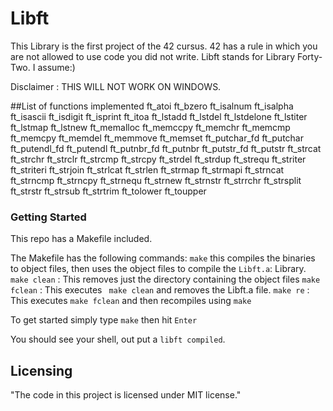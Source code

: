 # Libft
This Library is the first project of the 42 cursus. 42 has a rule in which you are not allowed to use code you did not write. Libft stands for Library Forty-Two. I assume:)

Disclaimer : THIS WILL NOT WORK ON WINDOWS. 

##List of functions implemented
ft_atoi
ft_bzero
ft_isalnum
ft_isalpha
ft_isascii
ft_isdigit
ft_isprint
ft_itoa
ft_lstadd
ft_lstdel
ft_lstdelone
ft_lstiter
ft_lstmap
ft_lstnew
ft_memalloc
ft_memccpy
ft_memchr
ft_memcmp
ft_memcpy
ft_memdel
ft_memmove
ft_memset
ft_putchar_fd
ft_putchar
ft_putendl_fd
ft_putendl
ft_putnbr_fd
ft_putnbr
ft_putstr_fd
ft_putstr
ft_strcat
ft_strchr
ft_strclr
ft_strcmp
ft_strcpy
ft_strdel
ft_strdup
ft_strequ
ft_striter
ft_striteri
ft_strjoin
ft_strlcat
ft_strlen
ft_strmap
ft_strmapi
ft_strncat
ft_strncmp
ft_strncpy
ft_strnequ
ft_strnew
ft_strnstr
ft_strrchr
ft_strsplit
ft_strstr
ft_strsub
ft_strtrim
ft_tolower
ft_toupper

### Getting Started
This repo has a Makefile included.

The Makefile has the following commands:
`make` this compiles the binaries to object files, then uses the object files to compile the `Libft.a`:  Library.
`make clean` : This removes just the directory containing the object files
`make fclean` : This executes ` make clean` and removes the Libft.a file.
`make re` : This executes `make fclean` and then recompiles using `make`

To get started simply type `make` then hit `Enter`

You should see your shell, out put a `libft compiled`.

## Licensing
"The code in this project is licensed under MIT license."